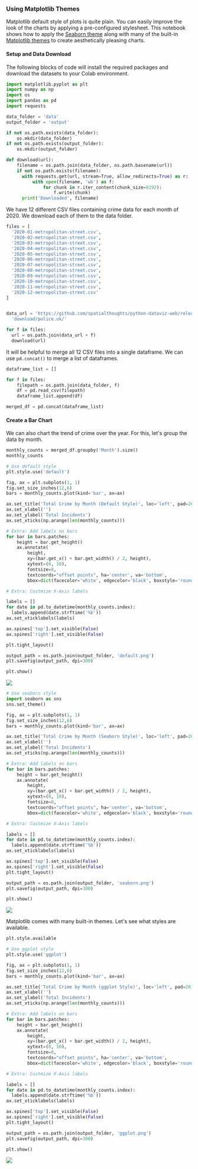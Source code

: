 ### Using Matplotlib Themes

Matplotlib default style of plots is quite plain. You can easily improve the look of the charts by applying a pre-configured stylesheet. This notebook shows how to apply the [Seaborn theme](https://seaborn.pydata.org/tutorial/aesthetics.html) along with many of the built-in [Matplotlib themes](https://matplotlib.org/stable/gallery/style_sheets/style_sheets_reference.html) to create aesthetically pleasing charts.

#### Setup and Data Download

The following blocks of code will install the required packages and download the datasets to your Colab environment.


```python
import matplotlib.pyplot as plt
import numpy as np
import os
import pandas as pd
import requests
```


```python
data_folder = 'data'
output_folder = 'output'

if not os.path.exists(data_folder):
    os.mkdir(data_folder)
if not os.path.exists(output_folder):
    os.mkdir(output_folder)
```


```python
def download(url):
    filename = os.path.join(data_folder, os.path.basename(url))
    if not os.path.exists(filename):
      with requests.get(url, stream=True, allow_redirects=True) as r:
          with open(filename, 'wb') as f:
              for chunk in r.iter_content(chunk_size=8192):
                  f.write(chunk)
      print('Downloaded', filename)
```

We have 12 different CSV files containing crime data for each month of 2020. We download each of them to the data folder.


```python
files = [
  '2020-01-metropolitan-street.csv',
  '2020-02-metropolitan-street.csv',
  '2020-03-metropolitan-street.csv',
  '2020-04-metropolitan-street.csv',
  '2020-05-metropolitan-street.csv',
  '2020-06-metropolitan-street.csv',
  '2020-07-metropolitan-street.csv',
  '2020-08-metropolitan-street.csv',
  '2020-09-metropolitan-street.csv',
  '2020-10-metropolitan-street.csv',
  '2020-11-metropolitan-street.csv',
  '2020-12-metropolitan-street.csv'
]


data_url = 'https://github.com/spatialthoughts/python-dataviz-web/releases/' \
  'download/police.uk/'

for f in files:
  url = os.path.join(data_url + f)
  download(url)

```

It will be helpful to merge all 12 CSV files into a single dataframe. We can use `pd.concat()` to merge a list of dataframes.


```python
dataframe_list = []

for f in files:
    filepath = os.path.join(data_folder, f)
    df = pd.read_csv(filepath)
    dataframe_list.append(df)

merged_df = pd.concat(dataframe_list)
```

#### Create a Bar Chart

We can also chart the trend of crime over the year. For this, let's group the data by month.


```python
monthly_counts = merged_df.groupby('Month').size()
monthly_counts
```


```python
# Use default style
plt.style.use('default')

fig, ax = plt.subplots(1, 1)
fig.set_size_inches(12,6)
bars = monthly_counts.plot(kind='bar', ax=ax)

ax.set_title('Total Crime by Month (Default Style)', loc='left', pad=20)
ax.set_xlabel('')
ax.set_ylabel('Total Incidents')
ax.set_xticks(np.arange(len(monthly_counts)))

# Extra: Add labels on bars
for bar in bars.patches:
    height = bar.get_height()
    ax.annotate(
        height,
        xy=(bar.get_x() + bar.get_width() / 2, height),
        xytext=(0, 10),
        fontsize=8,
        textcoords="offset points", ha='center', va='bottom',
        bbox=dict(facecolor='white', edgecolor='black', boxstyle='round'))

# Extra: Custmize X-Axis labels

labels = []
for date in pd.to_datetime(monthly_counts.index):
  labels.append(date.strftime('%b'))
ax.set_xticklabels(labels)

ax.spines['top'].set_visible(False)
ax.spines['right'].set_visible(False)

plt.tight_layout()

output_path = os.path.join(output_folder, 'default.png')
plt.savefig(output_path, dpi=300)

plt.show()

```


    
![](python-dataviz-output/supplement_matplotlib_themes_files/supplement_matplotlib_themes_11_0.png)
    



```python
# Use seaborn style
import seaborn as sns
sns.set_theme()

fig, ax = plt.subplots(1, 1)
fig.set_size_inches(12,6)
bars = monthly_counts.plot(kind='bar', ax=ax)

ax.set_title('Total Crime by Month (Seaborn Style)', loc='left', pad=20)
ax.set_xlabel('')
ax.set_ylabel('Total Incidents')
ax.set_xticks(np.arange(len(monthly_counts)))

# Extra: Add labels on bars
for bar in bars.patches:
    height = bar.get_height()
    ax.annotate(
        height,
        xy=(bar.get_x() + bar.get_width() / 2, height),
        xytext=(0, 10),
        fontsize=8,
        textcoords="offset points", ha='center', va='bottom',
        bbox=dict(facecolor='white', edgecolor='black', boxstyle='round'))

# Extra: Custmize X-Axis labels

labels = []
for date in pd.to_datetime(monthly_counts.index):
  labels.append(date.strftime('%b'))
ax.set_xticklabels(labels)

ax.spines['top'].set_visible(False)
ax.spines['right'].set_visible(False)
plt.tight_layout()

output_path = os.path.join(output_folder, 'seaborn.png')
plt.savefig(output_path, dpi=300)

plt.show()
```


    
![](python-dataviz-output/supplement_matplotlib_themes_files/supplement_matplotlib_themes_12_0.png)
    


Matplotlib comes with many built-in themes. Let's see what styles are available.


```python
plt.style.available
```


```python
# Use ggplot style
plt.style.use('ggplot')

fig, ax = plt.subplots(1, 1)
fig.set_size_inches(12,6)
bars = monthly_counts.plot(kind='bar', ax=ax)

ax.set_title('Total Crime by Month (ggplot Style)', loc='left', pad=20)
ax.set_xlabel('')
ax.set_ylabel('Total Incidents')
ax.set_xticks(np.arange(len(monthly_counts)))

# Extra: Add labels on bars
for bar in bars.patches:
    height = bar.get_height()
    ax.annotate(
        height,
        xy=(bar.get_x() + bar.get_width() / 2, height),
        xytext=(0, 10),
        fontsize=8,
        textcoords="offset points", ha='center', va='bottom',
        bbox=dict(facecolor='white', edgecolor='black', boxstyle='round'))

# Extra: Custmize X-Axis labels

labels = []
for date in pd.to_datetime(monthly_counts.index):
  labels.append(date.strftime('%b'))
ax.set_xticklabels(labels)

ax.spines['top'].set_visible(False)
ax.spines['right'].set_visible(False)
plt.tight_layout()

output_path = os.path.join(output_folder, 'ggplot.png')
plt.savefig(output_path, dpi=300)

plt.show()
```


    
![](python-dataviz-output/supplement_matplotlib_themes_files/supplement_matplotlib_themes_15_0.png)
    


